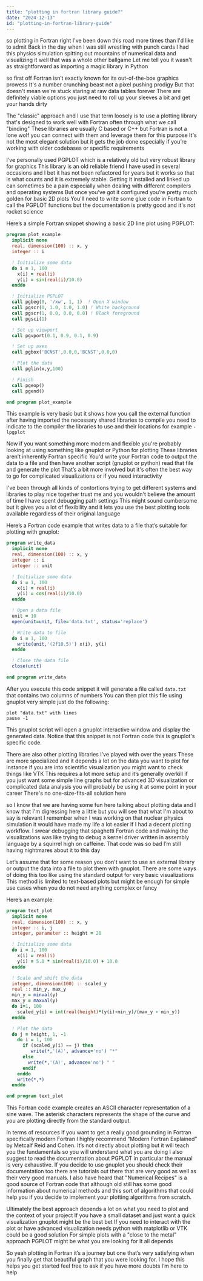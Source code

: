 ```yaml
---
title: "plotting in fortran library guide?"
date: "2024-12-13"
id: "plotting-in-fortran-library-guide"
---
```


 so plotting in Fortran right I've been down this road more times than I'd like to admit Back in the day when I was still wrestling with punch cards I had this physics simulation spitting out mountains of numerical data and visualizing it well that was a whole other ballgame Let me tell you it wasn't as straightforward as importing a magic library in Python

so first off Fortran isn’t exactly known for its out-of-the-box graphics prowess It's a number crunching beast not a pixel pushing prodigy But that doesn't mean we're stuck staring at raw data tables forever There are definitely viable options you just need to roll up your sleeves a bit and get your hands dirty

The "classic" approach and I use that term loosely is to use a plotting library that's designed to work well with Fortran often through what we call "binding" These libraries are usually C based or C++ but Fortran is not a lone wolf you can connect with them and leverage them for this purpose It's not the most elegant solution but it gets the job done especially if you’re working with older codebases or specific requirements

I’ve personally used PGPLOT which is a relatively old but very robust library for graphics This library is an old reliable friend I have used in several occasions and I bet it has not been refactored for years but it works so that is what counts and it is extremely stable. Getting it installed and linked up can sometimes be a pain especially when dealing with different compilers and operating systems But once you’ve got it configured you’re pretty much golden for basic 2D plots You'll need to write some glue code in Fortran to call the PGPLOT functions but the documentation is pretty good and it's not rocket science

Here’s a simple Fortran snippet showing a basic 2D line plot using PGPLOT:

```fortran
program plot_example
  implicit none
  real, dimension(100) :: x, y
  integer :: i

  ! Initialize some data
  do i = 1, 100
    x(i) = real(i)
    y(i) = sin(real(i)/10.0)
  enddo

  ! Initialize PGPLOT
  call pgbeg(0, '/xw', 1, 1)  ! Open X window
  call pgscr(0, 1.0, 1.0, 1.0) ! White background
  call pgscr(1, 0.0, 0.0, 0.0) ! Black foreground
  call pgsci(1)

  ! Set up viewport
  call pgvport(0.1, 0.9, 0.1, 0.9)

  ! Set up axes
  call pgbox('BCNST',0.0,0,'BCNST',0.0,0)

  ! Plot the data
  call pglin(x,y,100)

  ! Finish
  call pgeop()
  call pgend()

end program plot_example
```

This example is very basic but it shows how you call the external function after having imported the necessary shared libraries to compile you need to indicate to the compiler the libraries to use and their locations for example `-lpgplot`

Now if you want something more modern and flexible you're probably looking at using something like gnuplot or Python for plotting These libraries aren’t inherently Fortran specific You'd write your Fortran code to output the data to a file and then have another script (gnuplot or python) read that file and generate the plot That’s a bit more involved but it's often the best way to go for complicated visualizations or if you need interactivity

I've been through all kinds of contortions trying to get different systems and libraries to play nice together trust me and you wouldn't believe the amount of time I have spent debugging path settings This might sound cumbersome but it gives you a lot of flexibility and it lets you use the best plotting tools available regardless of their original language

Here’s a Fortran code example that writes data to a file that’s suitable for plotting with gnuplot:

```fortran
program write_data
  implicit none
  real, dimension(100) :: x, y
  integer :: i
  integer :: unit

  ! Initialize some data
  do i = 1, 100
    x(i) = real(i)
    y(i) = cos(real(i)/10.0)
  enddo

  ! Open a data file
  unit = 10
  open(unit=unit, file='data.txt', status='replace')

  ! Write data to file
  do i = 1, 100
    write(unit,'(2f10.5)') x(i), y(i)
  enddo

  ! Close the data file
  close(unit)

end program write_data
```

After you execute this code snippet it will generate a file called `data.txt` that contains two columns of numbers You can then plot this file using gnuplot very simple just do the following:

```gnuplot
plot "data.txt" with lines
pause -1
```

This gnuplot script will open a gnuplot interactive window and display the generated data. Notice that this snippet is not Fortran code this is gnuplot's specific code.

There are also other plotting libraries I’ve played with over the years These are more specialized and it depends a lot on the data you want to plot for instance if you are into scientific visualization you might want to check things like VTK This requires a lot more setup and it’s generally overkill if you just want some simple line graphs but for advanced 3D visualization or complicated data analysis you will probably be using it at some point in your career There's no one-size-fits-all solution here

 so I know that we are having some fun here talking about plotting data and I know that I'm digressing here a little but you will see that what I'm about to say is relevant I remember when I was working on that nuclear physics simulation it would have made my life a lot easier if I had a decent plotting workflow. I swear debugging that spaghetti Fortran code and making the visualizations was like trying to debug a kernel driver written in assembly language by a squirrel high on caffeine. That code was so bad I’m still having nightmares about it to this day

Let’s assume that for some reason you don't want to use an external library or output the data into a file to plot them with gnuplot. There are some ways of doing this too like using the standard output for very basic visualizations This method is limited to text-based plots but might be enough for simple use cases when you do not need anything complex or fancy

Here’s an example:

```fortran
program text_plot
  implicit none
  real, dimension(100) :: x, y
  integer :: i, j
  integer, parameter :: height = 20

  ! Initialize some data
  do i = 1, 100
    x(i) = real(i)
    y(i) = 5.0 * sin(real(i)/10.0) + 10.0
  enddo

  ! Scale and shift the data
  integer, dimension(100) :: scaled_y
  real :: min_y, max_y
  min_y = minval(y)
  max_y = maxval(y)
  do i=1, 100
    scaled_y(i) = int(real(height)*(y(i)-min_y)/(max_y - min_y))
  enddo

  ! Plot the data
  do j = height, 1, -1
    do i = 1, 100
      if (scaled_y(i) == j) then
         write(*,'(A)', advance='no') "*"
      else
        write(*,'(A)', advance='no') " "
      endif
    enddo
    write(*,*)
  enddo

end program text_plot
```

This Fortran code example creates an ASCII character representation of a sine wave. The asterisk characters represents the shape of the curve and you are plotting directly from the standard output.

In terms of resources If you want to get a really good grounding in Fortran specifically modern Fortran I highly recommend “Modern Fortran Explained” by Metcalf Reid and Cohen. It’s not directly about plotting but it will teach you the fundamentals so you will understand what you are doing I also suggest to read the documentation about PGPLOT in particular the manual is very exhaustive. If you decide to use gnuplot you should check their documentation too there are tutorials out there that are very good as well as their very good manuals. I also have heard that "Numerical Recipes" is a good source of Fortran code that although old still has some good information about numerical methods and this sort of algorithms that could help you if you decide to implement your plotting algorithms from scratch.

Ultimately the best approach depends a lot on what you need to plot and the context of your project If you have a small dataset and just want a quick visualization gnuplot might be the best bet If you need to interact with the plot or have advanced visualization needs python with matplotlib or VTK could be a good solution For simple plots with a "close to the metal" approach PGPLOT might be what you are looking for It all depends

So yeah plotting in Fortran it’s a journey but one that’s very satisfying when you finally get that beautiful graph that you were looking for. I hope this helps you get started feel free to ask if you have more doubts I’m here to help
